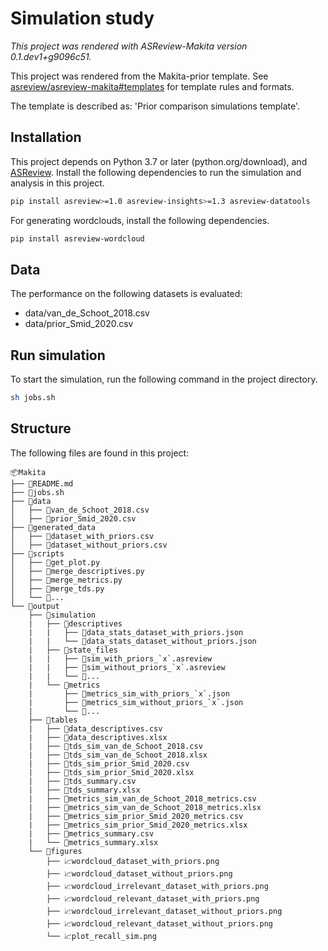 # Simulation study

*This project was rendered with ASReview-Makita version 0.1.dev1+g9096c51.*

This project was rendered from the Makita-prior template. See [asreview/asreview-makita#templates](https://github.com/asreview/asreview-makita#templates) for template rules and formats.

The template is described as: 'Prior comparison simulations template'.

## Installation

This project depends on Python 3.7 or later (python.org/download), and [ASReview](https://asreview.nl/download/). Install the following dependencies to run the simulation and analysis in this project.

```sh
pip install asreview>=1.0 asreview-insights>=1.3 asreview-datatools
```

For generating wordclouds, install the following dependencies.

```sh
pip install asreview-wordcloud
```

## Data

The performance on the following datasets is evaluated:

- data/van_de_Schoot_2018.csv
- data/prior_Smid_2020.csv

## Run simulation

To start the simulation, run the following command in the project directory.

```sh 
sh jobs.sh
```

## Structure

The following files are found in this project:

    📦Makita
    ├── 📜README.md
    ├── 📜jobs.sh
    ├── 📂data
    │   ├── 📜van_de_Schoot_2018.csv
    │   ├── 📜prior_Smid_2020.csv
    ├── 📂generated_data
    │   ├── 📜dataset_with_priors.csv
    │   ├── 📜dataset_without_priors.csv
    ├── 📂scripts
    │   ├── 📜get_plot.py
    │   ├── 📜merge_descriptives.py
    │   ├── 📜merge_metrics.py
    │   ├── 📜merge_tds.py
    │   └── 📜...
    └── 📂output
        ├── 📂simulation
        |   ├── 📂descriptives
        |   |   ├── 📜data_stats_dataset_with_priors.json
        |   |   └── 📜data_stats_dataset_without_priors.json
        |   ├── 📂state_files
        |   |   ├── 📜sim_with_priors_`x`.asreview
        |   |   ├── 📜sim_without_priors_`x`.asreview
        |   |   └── 📜...
        |   └── 📂metrics
        |       ├── 📜metrics_sim_with_priors_`x`.json
        |       ├── 📜metrics_sim_without_priors_`x`.json
        |       └── 📜...
        ├── 📂tables
        |   ├── 📜data_descriptives.csv
        |   ├── 📜data_descriptives.xlsx
        |   ├── 📜tds_sim_van_de_Schoot_2018.csv
        |   ├── 📜tds_sim_van_de_Schoot_2018.xlsx
        |   ├── 📜tds_sim_prior_Smid_2020.csv
        |   ├── 📜tds_sim_prior_Smid_2020.xlsx
        |   ├── 📜tds_summary.csv
        |   ├── 📜tds_summary.xlsx
        |   ├── 📜metrics_sim_van_de_Schoot_2018_metrics.csv
        |   ├── 📜metrics_sim_van_de_Schoot_2018_metrics.xlsx
        |   ├── 📜metrics_sim_prior_Smid_2020_metrics.csv
        |   ├── 📜metrics_sim_prior_Smid_2020_metrics.xlsx
        |   ├── 📜metrics_summary.csv
        |   └── 📜metrics_summary.xlsx
        └── 📂figures
            ├── 📈wordcloud_dataset_with_priors.png
            ├── 📈wordcloud_dataset_without_priors.png
            ├── 📈wordcloud_irrelevant_dataset_with_priors.png
            ├── 📈wordcloud_relevant_dataset_with_priors.png
            ├── 📈wordcloud_irrelevant_dataset_without_priors.png
            ├── 📈wordcloud_relevant_dataset_without_priors.png
            └── 📈plot_recall_sim.png
